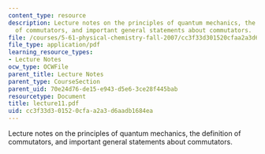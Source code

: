 ```yaml
---
content_type: resource
description: Lecture notes on the principles of quantum mechanics, the definition
  of commutators, and important general statements about commutators.
file: /courses/5-61-physical-chemistry-fall-2007/cc3f33d301520cfaa2a3d6aadb1684ea_lecture11.pdf
file_type: application/pdf
learning_resource_types:
- Lecture Notes
ocw_type: OCWFile
parent_title: Lecture Notes
parent_type: CourseSection
parent_uid: 70e24d76-de15-e943-d5e6-3ce28f445bab
resourcetype: Document
title: lecture11.pdf
uid: cc3f33d3-0152-0cfa-a2a3-d6aadb1684ea
---
```

Lecture notes on the principles of quantum mechanics, the definition of commutators, and important general statements about commutators.

